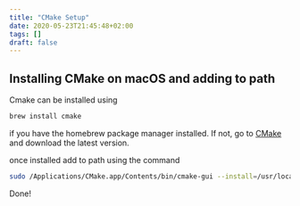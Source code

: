 ```yaml
---
title: "CMake Setup"
date: 2020-05-23T21:45:48+02:00
tags: []
draft: false
---
```


## Installing CMake on macOS and adding to path

Cmake can be installed using 
```bash
brew install cmake
```
if you have the homebrew package manager installed. If not, go to <a href=https://cmake.org/download/ target="_blank">CMake</a> and download the latest version. 

once installed add to path using the command

```bash
sudo /Applications/CMake.app/Contents/bin/cmake-gui --install=/usr/local/bin
```

Done!